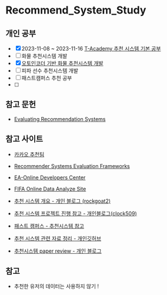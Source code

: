 # Recommend_System_Study

## 개인 공부
- [X] 2023-11-08 ~ 2023-11-16 [T-Academy 추천 시스템 기본 공부](https://github.com/yeonsoo98/Recommend_System_Study/tree/main/%EC%B6%94%EC%B2%9C%EC%8B%9C%EC%8A%A4%ED%85%9C_%EA%B8%B0%EB%B3%B8%EA%B3%B5%EB%B6%80)
- [ ] 화물 추천시스템 개발
- [X] [오토인코더 기반 화물 추천시스템 개발](https://github.com/yeonsoo98/cargo_recommendsystem) 
- [ ] 피파 선수 추천시스템 개발 
- [ ] 패스트캠퍼스 추천 공부
- [ ] 


## 참고 문헌
- [Evaluating Recommendation Systems](https://github.com/yeonsoo98/Recommend_System_Study/issues/1)



## 참고 사이트

- [카카오 추천팀](https://github.com/kakao/recoteam)
- [Recommender Systems Evaluation Frameworks](https://github.com/ACMRecSys/recsys-evaluation-frameworks?fbclid=IwAR0W4gTsrxW9V7VwMaNvXrT93olKLwDLmH6L34BPCxQLpQtHyXOGxpcJs90#a-non-complete-list-of-frameworks-useful-for-the-evaluation-and-reproducibility-of-recommendation-algorithms)

- [EA-Online Developers Center](https://developers.nexon.com/)

- [FIFA Online Data Analyze Site](https://hojjimin-statistic.tistory.com/category/%ED%94%84%EB%A1%9C%EC%A0%9D%ED%8A%B8/%ED%94%BC%ED%8C%8C%EC%98%A8%EB%9D%BC%EC%9D%B84%20%EB%8D%B0%EC%9D%B4%ED%84%B0%20%EB%B6%84%EC%84%9D%20%ED%94%84%EB%A1%9C%EC%A0%9D%ED%8A%B8)

- [추천 시스템 개요 - 개인 블로그 (rockgoat2)](https://velog.io/@rockgoat2/%EC%B6%94%EC%B2%9C-%EC%8B%9C%EC%8A%A4%ED%85%9C-%EA%B0%9C%EC%9A%94)
- [추천 시스템 프로젝트 진행 참고 - 개인블로그(clock509)](https://velog.io/@clock509/%EC%B6%94%EC%B2%9C%EC%8B%9C%EC%8A%A4%ED%85%9C-%ED%94%84%EB%A1%9C%EC%A0%9D%ED%8A%B8-%EC%A7%84%ED%96%89%ED%95%98%EA%B8%B0)

- [패스트 캠퍼스 - 추천시스템 참고](https://github.com/jaewonlee-728/fastcampus-RecSys)

- [추천 시스템 관련 자료 정리 - 개인깃허브](https://github.com/SeongBeomLEE/RecSys-Tech-Blog-Article)

- [추천시스템 paper review - 개인 블로그](https://ok-lab.tistory.com/category/Paper%20review/Recommender%20System)

## 참고 
- 추천한 유저의 데이터는 사용하지 않기 !
